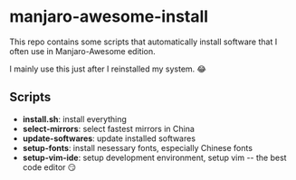 # manjaro-awesome-install

This repo contains some scripts that automatically install software that I often use in Manjaro-Awesome edition.

I mainly use this just after I reinstalled my system. 😂

## Scripts

* **install.sh**: install everything
* **select-mirrors**: select fastest mirrors in China
* **update-softwares**: update installed softwares
* **setup-fonts**: install nesessary fonts, especially Chinese fonts
* **setup-vim-ide**: setup development environment, setup vim -- the best code editor 😏
